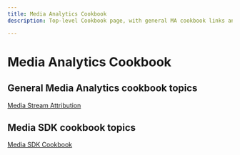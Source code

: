 ```yaml
---
title: Media Analytics Cookbook
description: Top-level Cookbook page, with general MA cookbook links and SDK-specific links.

---
```


# Media Analytics Cookbook 

## General Media Analytics cookbook topics

[Media Stream Attribution](/help/media-analytics-cookbook/media-dimensions.md)

## Media SDK cookbook topics

[Media SDK Cookbook](/help/sdk-implement/cookbook/sdk-cookbook-overview.md)
